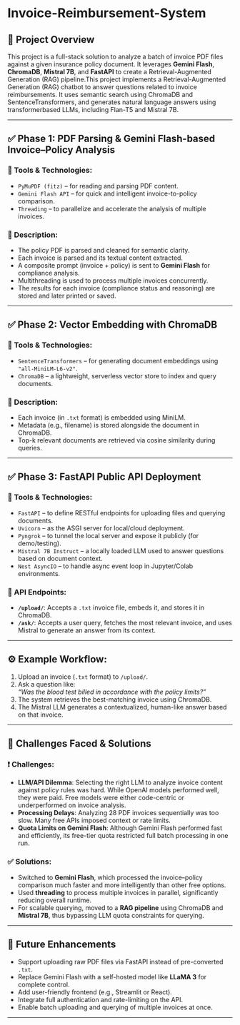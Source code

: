 # Invoice-Reimbursement-System

## 📌 Project Overview

This project is a full-stack solution to analyze a batch of invoice PDF files against a given insurance policy document. It leverages **Gemini Flash**, **ChromaDB**, **Mistral 7B**, and **FastAPI** to create a Retrieval-Augmented Generation (RAG) pipeline.This project implements a Retrieval-Augmented Generation (RAG) chatbot to answer questions related to invoice reimbursements. It uses semantic search using ChromaDB and SentenceTransformers, and generates natural language answers using transformerbased LLMs, including Flan-T5 and Mistral 7B.

---

## ✅ Phase 1: PDF Parsing & Gemini Flash-based Invoice–Policy Analysis

### 🔧 Tools & Technologies:
- `PyMuPDF (fitz)` – for reading and parsing PDF content.
- `Gemini Flash API` – for quick and intelligent invoice-to-policy comparison.
- `Threading` – to parallelize and accelerate the analysis of multiple invoices.

### 📌 Description:
- The policy PDF is parsed and cleaned for semantic clarity.
- Each invoice is parsed and its textual content extracted.
- A composite prompt (invoice + policy) is sent to **Gemini Flash** for compliance analysis.
- Multithreading is used to process multiple invoices concurrently.
- The results for each invoice (compliance status and reasoning) are stored and later printed or saved.

---

## ✅ Phase 2: Vector Embedding with ChromaDB

### 🔧 Tools & Technologies:
- `SentenceTransformers` – for generating document embeddings using `"all-MiniLM-L6-v2"`.
- `ChromaDB` – a lightweight, serverless vector store to index and query documents.

### 📌 Description:
- Each invoice (in `.txt` format) is embedded using MiniLM.
- Metadata (e.g., filename) is stored alongside the document in ChromaDB.
- Top-k relevant documents are retrieved via cosine similarity during queries.

---

## ✅ Phase 3: FastAPI Public API Deployment

### 🔧 Tools & Technologies:
- `FastAPI` – to define RESTful endpoints for uploading files and querying documents.
- `Uvicorn` – as the ASGI server for local/cloud deployment.
- `Pyngrok` – to tunnel the local server and expose it publicly (for demo/testing).
- `Mistral 7B Instruct` – a locally loaded LLM used to answer questions based on document context.
- `Nest AsyncIO` – to handle async event loop in Jupyter/Colab environments.

### 📌 API Endpoints:
- **`/upload/`**: Accepts a `.txt` invoice file, embeds it, and stores it in ChromaDB.
- **`/ask/`**: Accepts a user query, fetches the most relevant invoice, and uses Mistral to generate an answer from its context.

---

## ⚙️ Example Workflow:

1. Upload an invoice (`.txt` format) to `/upload/`.
2. Ask a question like:  
   _“Was the blood test billed in accordance with the policy limits?”_
3. The system retrieves the best-matching invoice using ChromaDB.
4. The Mistral LLM generates a contextualized, human-like answer based on that invoice.

---

## 🧠 Challenges Faced & Solutions

### ❗ Challenges:
- **LLM/API Dilemma**: Selecting the right LLM to analyze invoice content against policy rules was hard. While OpenAI models performed well, they were paid. Free models were either code-centric or underperformed on invoice analysis.
- **Processing Delays**: Analyzing 28 PDF invoices sequentially was too slow. Many free APIs imposed context or rate limits.
- **Quota Limits on Gemini Flash**: Although Gemini Flash performed fast and efficiently, its free-tier quota restricted full batch processing in one run.

### ✅ Solutions:
- Switched to **Gemini Flash**, which processed the invoice–policy comparison much faster and more intelligently than other free options.
- Used **threading** to process multiple invoices in parallel, significantly reducing overall runtime.
- For scalable querying, moved to a **RAG pipeline** using ChromaDB and **Mistral 7B**, thus bypassing LLM quota constraints for querying.

---

## 🚀 Future Enhancements

- Support uploading raw PDF files via FastAPI instead of pre-converted `.txt`.
- Replace Gemini Flash with a self-hosted model like **LLaMA 3** for complete control.
- Add user-friendly frontend (e.g., Streamlit or React).
- Integrate full authentication and rate-limiting on the API.
- Enable batch uploading and querying of multiple invoices at once.

---

